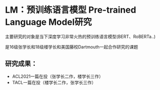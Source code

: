 # LM：预训练语言模型 Pre-trained Language Model研究

主要研究的对象是当下深度学习非常火热的预训练语言模型(BERT、RoBERTa..)

是16级张学长和18级楼学长和美国藤校Dartmouth一起合作研究的课题

## 研究成果：

- ACL2021一篇在投（张学长二作，楼学长三作）
- TACL一篇在投（楼学长二作，张学长三作）

